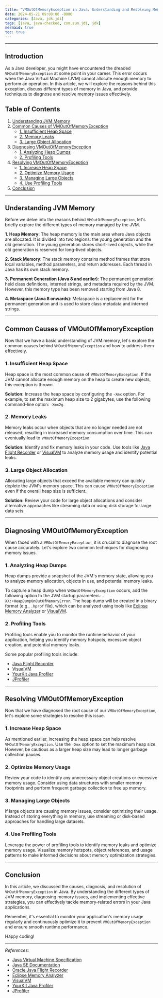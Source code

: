 ```yaml
---
title: "VMOutOfMemoryException in Java: Understanding and Resolving Memory Issues"
date: 2024-05-21 09:00:00 -0000
categories: [Java, jdk.jdi]
tags: [java, java-checked, com.sun.jdi, jdk]
mermaid: true
toc: true
---
```



---

## Introduction

As a Java developer, you might have encountered the dreaded `VMOutOfMemoryException` at some point in your career. This error occurs when the Java Virtual Machine (JVM) cannot allocate enough memory to perform an operation. In this article, we will explore the reasons behind this exception, discuss different types of memory in Java, and provide techniques to diagnose and resolve memory issues effectively.

## Table of Contents

1. [Understanding JVM Memory](#understanding-jvm-memory)
2. [Common Causes of VMOutOfMemoryException](#common-causes-of-vmoutofmemoryexception)
   - [1. Insufficient Heap Space](#1-insufficient-heap-space)
   - [2. Memory Leaks](#2-memory-leaks)
   - [3. Large Object Allocation](#3-large-object-allocation)
3. [Diagnosing VMOutOfMemoryException](#diagnosing-vmoutofmemoryexception)
   - [1. Analyzing Heap Dumps](#1-analyzing-heap-dumps)
   - [2. Profiling Tools](#2-profiling-tools)
4. [Resolving VMOutOfMemoryException](#resolving-vmoutofmemoryexception)
   - [1. Increase Heap Space](#1-increase-heap-space)
   - [2. Optimize Memory Usage](#2-optimize-memory-usage)
   - [3. Managing Large Objects](#3-managing-large-objects)
   - [4. Use Profiling Tools](#4-use-profiling-tools)
5. [Conclusion](#conclusion)

---

## Understanding JVM Memory 

Before we delve into the reasons behind `VMOutOfMemoryException`, let's briefly explore the different types of memory managed by the JVM.

**1. Heap Memory**: The heap memory is the main area where Java objects are allocated. It is divided into two regions: the young generation and the old generation. The young generation stores short-lived objects, while the old generation is reserved for long-lived objects.

**2. Stack Memory**: The stack memory contains method frames that store local variables, method parameters, and return addresses. Each thread in Java has its own stack memory.

**3. Permanent Generation (Java 8 and earlier)**: The permanent generation held class definitions, interned strings, and metadata required by the JVM. However, this memory type has been removed starting from Java 8.

**4. Metaspace (Java 8 onwards)**: Metaspace is a replacement for the permanent generation and is used to store class metadata and interned strings.

---

## Common Causes of VMOutOfMemoryException

Now that we have a basic understanding of JVM memory, let's explore the common causes behind `VMOutOfMemoryException` and how to address them effectively.

### 1. Insufficient Heap Space

Heap space is the most common cause of `VMOutOfMemoryException`. If the JVM cannot allocate enough memory on the heap to create new objects, this exception is thrown. 

**Solution:** Increase the heap space by configuring the `-Xmx` option. For example, to set the maximum heap size to 2 gigabytes, use the following command-line option: `-Xmx2g`.

### 2. Memory Leaks

Memory leaks occur when objects that are no longer needed are not released, resulting in increased memory consumption over time. This can eventually lead to `VMOutOfMemoryException`.

**Solution:** Identify and fix memory leaks in your code. Use tools like [Java Flight Recorder](https://docs.oracle.com/en/java/javase/14/docs/api/jdk.jfr/jdk/jfr/Recording.html) or [VisualVM](https://visualvm.github.io/) to analyze memory usage and identify potential leaks.

### 3. Large Object Allocation

Allocating large objects that exceed the available memory can quickly deplete the JVM's memory space. This can cause `VMOutOfMemoryException` even if the overall heap size is sufficient.

**Solution:** Review your code for large object allocations and consider alternative approaches like streaming data or using disk storage for large data sets.

---

## Diagnosing VMOutOfMemoryException

When faced with a `VMOutOfMemoryException`, it is crucial to diagnose the root cause accurately. Let's explore two common techniques for diagnosing memory issues.

### 1. Analyzing Heap Dumps

Heap dumps provide a snapshot of the JVM's memory state, allowing you to analyze memory allocation, objects in use, and potential memory leaks.

To capture a heap dump when `VMOutOfMemoryException` occurs, add the following option to the JVM startup parameters: `-XX:+HeapDumpOnOutOfMemoryError`. The heap dump will be created in a binary format (e.g., `.hprof` file), which can be analyzed using tools like [Eclipse Memory Analyzer](https://www.eclipse.org/mat/) or [VisualVM](https://visualvm.github.io/).

### 2. Profiling Tools

Profiling tools enable you to monitor the runtime behavior of your application, helping you identify memory hotspots, excessive object creation, and potential memory leaks.

Some popular profiling tools include:

- [Java Flight Recorder](https://docs.oracle.com/en/java/javase/14/docs/api/jdk.jfr/jdk/jfr/Recording.html)
- [VisualVM](https://visualvm.github.io/)
- [YourKit Java Profiler](https://www.yourkit.com/java/profiler/)
- [JProfiler](https://www.ej-technologies.com/products/jprofiler/overview.html)

---

## Resolving VMOutOfMemoryException

Now that we have diagnosed the root cause of our `VMOutOfMemoryException`, let's explore some strategies to resolve this issue.

### 1. Increase Heap Space

As mentioned earlier, increasing the heap space can help resolve `VMOutOfMemoryException`. Use the `-Xmx` option to set the maximum heap size. However, be cautious as a larger heap size may lead to longer garbage collection pauses.

### 2. Optimize Memory Usage

Review your code to identify any unnecessary object creations or excessive memory usage. Consider using data structures with smaller memory footprints and perform frequent garbage collection to free up memory.

### 3. Managing Large Objects

If large objects are causing memory issues, consider optimizing their usage. Instead of storing everything in memory, use streaming or disk-based approaches for handling large datasets.

### 4. Use Profiling Tools

Leverage the power of profiling tools to identify memory leaks and optimize memory usage. Visualize memory hotspots, object references, and usage patterns to make informed decisions about memory optimization strategies.

---

## Conclusion

In this article, we discussed the causes, diagnosis, and resolution of `VMOutOfMemoryException` in Java. By understanding the different types of JVM memory, diagnosing memory issues, and implementing effective strategies, you can effectively tackle memory-related errors in your Java applications.

Remember, it's essential to monitor your application's memory usage regularly and continuously optimize it to prevent `VMOutOfMemoryException` and ensure smooth runtime performance.

Happy coding!

---

*References:*

- [Java Virtual Machine Specification](https://docs.oracle.com/javase/specs/jvms/se17/html/index.html)
- [Java SE Documentation](https://docs.oracle.com/en/java/javase/index.html)
- [Oracle Java Flight Recorder](https://docs.oracle.com/en/java/javase/14/docs/api/jdk.jfr/jdk/jfr/Recording.html)
- [Eclipse Memory Analyzer](https://www.eclipse.org/mat/)
- [VisualVM](https://visualvm.github.io/)
- [YourKit Java Profiler](https://www.yourkit.com/java/profiler/)
- [JProfiler](https://www.ej-technologies.com/products/jprofiler/overview.html)
